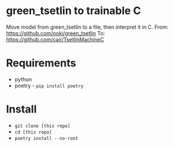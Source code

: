 # green_tsetlin to trainable C
Move model from green_tsetlin to a file, then interpret it in C.
From: https://github.com/ooki/green_tsetlin
To: https://github.com/cair/TsetlinMachineC

# Requirements
- python
- poetry - `pip install poetry`

# Install
- `git clone [this repo]`
- `cd [this repo]`
- `poetry install --no-root`

